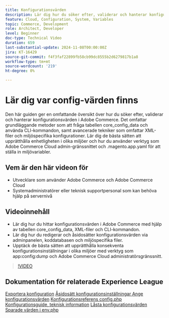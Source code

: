 ```yaml
---
title: Konfigurationsvärden
description: Lär dig hur du söker efter, validerar och hanterar konfigurationsvärden i Adobe Commerce med hjälp av core_config_data, XML-filer och admininställningar.
feature: Cloud, Configuration, System, Variables
topic: Commerce, Development
role: Architect, Developer
level: Beginner
doc-type: Technical Video
duration: 659
last-substantial-update: 2024-11-08T00:00:00Z
jira: KT-16429
source-git-commit: f4f3faf22899fb58cb99dc8555b2d6279817b1a8
workflow-type: tm+mt
source-wordcount: '219'
ht-degree: 0%

---
```



# Lär dig var config-värden finns

Den här guiden ger en omfattande översikt över hur du söker efter, validerar och hanterar konfigurationsvärden i Adobe Commerce. Det omfattar grundläggande metoder som att fråga tabellen core_config_data och använda CLI-kommandon, samt avancerade tekniker som omfattar XML-filer och miljöspecifika konfigurationer. Lär dig de bästa sätten att upprätthålla enhetligheten i olika miljöer och hur du använder verktyg som Adobe Commerce Cloud admin-gränssnittet och .magento.app.yaml för att ställa in miljövariabler.

## Vem är den här videon för

- Utvecklare som använder Adobe Commerce och Adobe Commerce Cloud
- Systemadministratörer eller teknisk supportpersonal som kan behöva hjälp på servernivå

## Videoinnehåll

- Lär dig hur du hittar konfigurationsvärden i Adobe Commerce med hjälp av tabellen core_config_data, XML-filer och CLI-kommandon.
- Lär dig hur du redigerar och åsidosätter konfigurationsvärden via adminpanelen, koddatabasen och miljöspecifika filer.
- Upptäck de bästa sätten att upprätthålla konsekventa konfigurationsinställningar i olika miljöer med verktyg som app:config:dump och Adobe Commerce Cloud administratörsgränssnitt.

>[!VIDEO](https://video.tv.adobe.com/v/3436458/?learn=on)

## Dokumentation för relaterade Experience League

[Exportera konfiguration](https://experienceleague.adobe.com/en/docs/commerce-operations/configuration-guide/cli/configuration-management/export-configuration)
[ Åsidosätt konfigurationsinställningar ](https://experienceleague.adobe.com/en/docs/commerce-operations/configuration-guide/paths/override-config-settings)
[Ange konfigurationsvärden](https://experienceleague.adobe.com/en/docs/commerce-operations/configuration-guide/cli/configuration-management/set-configuration-values)
[Konfigurationsreferens config.php](https://experienceleague.adobe.com/en/docs/commerce-operations/configuration-guide/files/config-reference-configphp)
[Konfigurationsguide, teknisk information](https://experienceleague.adobe.com/en/docs/commerce-operations/configuration-guide/deployment/technical-details)
[Låsta konfigurationsvärden](https://experienceleague.adobe.com/en/docs/commerce-operations/configuration-guide/deployment/technical-details#:~:text=Configuration%20settings%20locked%20in%20the,php%20files)
[Sparade värden i env.php ](https://experienceleague.adobe.com/en/docs/commerce-knowledge-base/kb/troubleshooting/miscellaneous/locked-fields-in-magento-admin#:~:text=Cause,php%20)
